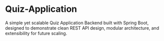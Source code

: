 # Quiz-Application
A simple yet scalable Quiz Application Backend built with Spring Boot, designed to demonstrate clean REST API design, modular architecture, and extensibility for future scaling.
